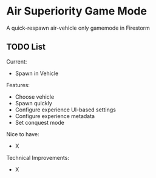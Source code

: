 # Air Superiority Game Mode

A quick-respawn air-vehicle only gamemode in Firestorm

## TODO List

Current:

- Spawn in Vehicle

Features:

- Choose vehicle
- Spawn quickly
- Configure experience UI-based settings
- Configure experience metadata
- Set conquest mode

Nice to have:

- X

Technical Improvements:

- X
